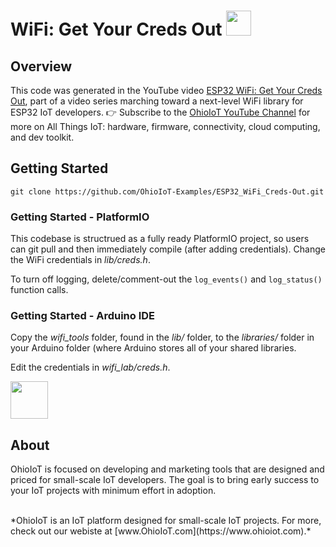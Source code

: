 # WiFi: Get Your Creds Out <img src="https://www.ohioiot.com/images/logo.jpg" width=40px >

## Overview

This code was generated in the YouTube video [ESP32 WiFi: Get Your Creds Out](https://www.youtube.com/watch?v=AT4uNl0lJK8&list=PLAilpW21Y-LAHbQl6HvIWl0VDeJ9daaME), part of a video series marching toward a next-level WiFi library for ESP32 IoT developers.  👉 Subscribe to the [OhioIoT YouTube Channel](https://www.youtube.com/@OhioIoT?sub_confirmation=1) for more on All Things IoT: hardware, firmware, connectivity, cloud computing, and dev toolkit.


## Getting Started
```
git clone https://github.com/OhioIoT-Examples/ESP32_WiFi_Creds-Out.git
```


### Getting Started - PlatformIO
This codebase is structrued as a fully ready PlatformIO project, so users can git pull and then immediately compile (after adding credentials).
Change the WiFi credentials in *lib/creds.h*.

To turn off logging, delete/comment-out the `log_events()` and `log_status()` function calls.



### Getting Started - Arduino IDE 

Copy the *wifi_tools* folder, found in the *lib/* folder, to the *libraries/* folder in your Arduino folder (where Arduino stores all of your shared libraries.

Edit the credentials in *wifi_lab/creds.h*.

<image src="https://www.ohioiot.com/images/arduino_ide_friendly.png" width=60px ></image>


## About

OhioIoT is focused on developing and marketing tools that are designed and priced for small-scale IoT developers.  The goal is to bring early success to your IoT projects with minimum effort in adoption.

<br>
*OhioIoT is an IoT platform designed for small-scale IoT projects.  For more, check out our webiste at [www.OhioIoT.com](https://www.ohioiot.com).*

